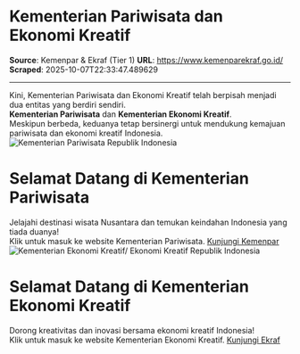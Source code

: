 # Kementerian Pariwisata dan Ekonomi Kreatif

**Source**: Kemenpar & Ekraf (Tier 1)
**URL**: https://www.kemenparekraf.go.id/
**Scraped**: 2025-10-07T22:33:47.489629

---

Kini, Kementerian Pariwisata dan Ekonomi Kreatif telah berpisah menjadi dua entitas yang berdiri sendiri.  
**Kementerian Pariwisata** dan **Kementerian Ekonomi Kreatif**.  
Meskipun berbeda, keduanya tetap bersinergi untuk mendukung kemajuan pariwisata dan ekonomi kreatif Indonesia.
![Kementerian Pariwisata Republik Indonesia](https://www.kemenparekraf.go.id/_next/image?url=%2Fimages%2Flogo-kemenpar.png&w=256&q=75)
# Selamat Datang di Kementerian Pariwisata
Jelajahi destinasi wisata Nusantara dan temukan keindahan Indonesia yang tiada duanya!   
Klik untuk masuk ke website Kementerian Pariwisata.
[Kunjungi Kemenpar](https://kemenpar.go.id)
![Kementerian Ekonomi Kreatif/ Ekonomi Kreatif Republik Indonesia](https://www.kemenparekraf.go.id/_next/image?url=%2Fimages%2Flogo-ekraf.png&w=256&q=75)
# Selamat Datang di Kementerian Ekonomi Kreatif
Dorong kreativitas dan inovasi bersama ekonomi kreatif Indonesia!   
Klik untuk masuk ke website Kementerian Ekonomi Kreatif.
[Kunjungi Ekraf](https://ekraf.go.id)
